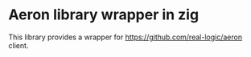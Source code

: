# Aeron library wrapper in zig

This library provides a wrapper for https://github.com/real-logic/aeron client.
